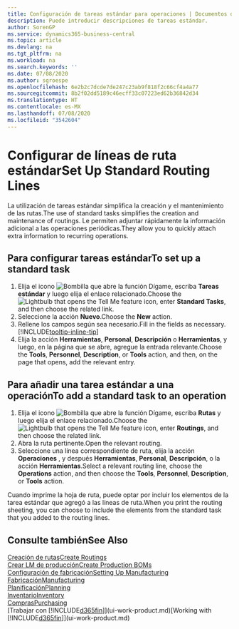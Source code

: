 ```yaml
---
title: Configuración de tareas estándar para operaciones | Documentos de Microsoft
description: Puede introducir descripciones de tareas estándar.
author: SorenGP
ms.service: dynamics365-business-central
ms.topic: article
ms.devlang: na
ms.tgt_pltfrm: na
ms.workload: na
ms.search.keywords: ''
ms.date: 07/08/2020
ms.author: sgroespe
ms.openlocfilehash: 6e2b2c7dcde7de247c23ab9f818f2c66cf4a4a77
ms.sourcegitcommit: 8b2f02dd5189c46ecff33c07223ed62b36842d34
ms.translationtype: HT
ms.contentlocale: es-MX
ms.lasthandoff: 07/08/2020
ms.locfileid: "3542604"
---
```

# <a name="set-up-standard-routing-lines"></a><span data-ttu-id="7fdc3-103">Configurar de líneas de ruta estándar</span><span class="sxs-lookup"><span data-stu-id="7fdc3-103">Set Up Standard Routing Lines</span></span>

<span data-ttu-id="7fdc3-104">La utilización de tareas estándar simplifica la creación y el mantenimiento de las rutas.</span><span class="sxs-lookup"><span data-stu-id="7fdc3-104">The use of standard tasks simplifies the creation and maintenance of routings.</span></span> <span data-ttu-id="7fdc3-105">Le permiten adjuntar rápidamente la información adicional a las operaciones periódicas.</span><span class="sxs-lookup"><span data-stu-id="7fdc3-105">They allow you to quickly attach extra information to recurring operations.</span></span>

## <a name="to-set-up-a-standard-task"></a><span data-ttu-id="7fdc3-106">Para configurar tareas estándar</span><span class="sxs-lookup"><span data-stu-id="7fdc3-106">To set up a standard task</span></span>

1. <span data-ttu-id="7fdc3-107">Elija el icono ![Bombilla que abre la función Dígame](media/ui-search/search_small.png "Dígame qué desea hacer"), escriba **Tareas estándar** y luego elija el enlace relacionado.</span><span class="sxs-lookup"><span data-stu-id="7fdc3-107">Choose the ![Lightbulb that opens the Tell Me feature](media/ui-search/search_small.png "Tell me what you want to do") icon, enter **Standard Tasks**, and then choose the related link.</span></span>
2. <span data-ttu-id="7fdc3-108">Seleccione la acción **Nuevo**.</span><span class="sxs-lookup"><span data-stu-id="7fdc3-108">Choose the **New** action.</span></span>
3. <span data-ttu-id="7fdc3-109">Rellene los campos según sea necesario.</span><span class="sxs-lookup"><span data-stu-id="7fdc3-109">Fill in the fields as necessary.</span></span> [!INCLUDE[tooltip-inline-tip](includes/tooltip-inline-tip_md.md)]
4. <span data-ttu-id="7fdc3-110">Elija la acción **Herramientas**, **Personal**, **Descripción** o **Herramientas**, y luego, en la página que se abre, agregue la entrada relevante.</span><span class="sxs-lookup"><span data-stu-id="7fdc3-110">Choose the **Tools**, **Personnel**, **Description**, or **Tools** action, and then, on the page that opens, add the relevant entry.</span></span>

## <a name="to-add-a-standard-task-to-an-operation"></a><span data-ttu-id="7fdc3-111">Para añadir una tarea estándar a una operación</span><span class="sxs-lookup"><span data-stu-id="7fdc3-111">To add a standard task to an operation</span></span>

1. <span data-ttu-id="7fdc3-112">Elija el icono ![Bombilla que abre la función Dígame](media/ui-search/search_small.png "Dígame qué desea hacer"), escriba **Rutas** y luego elija el enlace relacionado.</span><span class="sxs-lookup"><span data-stu-id="7fdc3-112">Choose the ![Lightbulb that opens the Tell Me feature](media/ui-search/search_small.png "Tell me what you want to do") icon, enter **Routings**, and then choose the related link.</span></span>
2. <span data-ttu-id="7fdc3-113">Abra la ruta pertinente.</span><span class="sxs-lookup"><span data-stu-id="7fdc3-113">Open the relevant routing.</span></span>
3. <span data-ttu-id="7fdc3-114">Seleccione una línea correspondiente de ruta, elija la acción **Operaciones** , y después **Herramientas**, **Personal**, **Descripción**, o la acción **Herramientas**.</span><span class="sxs-lookup"><span data-stu-id="7fdc3-114">Select a relevant routing line, choose the **Operations** action, and then choose the **Tools**, **Personnel**, **Description**, or **Tools** action.</span></span>

<span data-ttu-id="7fdc3-115">Cuando imprime la hoja de ruta, puede optar por incluir los elementos de la tarea estándar que agregó a las líneas de ruta.</span><span class="sxs-lookup"><span data-stu-id="7fdc3-115">When you print the routing sheeting, you can choose to include the elements from the standard task that you added to the routing lines.</span></span>

## <a name="see-also"></a><span data-ttu-id="7fdc3-116">Consulte también</span><span class="sxs-lookup"><span data-stu-id="7fdc3-116">See Also</span></span>

[<span data-ttu-id="7fdc3-117">Creación de rutas</span><span class="sxs-lookup"><span data-stu-id="7fdc3-117">Create Routings</span></span>](production-how-to-create-routings.md)  
[<span data-ttu-id="7fdc3-118">Crear LM de producción</span><span class="sxs-lookup"><span data-stu-id="7fdc3-118">Create Production BOMs</span></span>](production-how-to-create-production-boms.md)  
[<span data-ttu-id="7fdc3-119">Configuración de fabricación</span><span class="sxs-lookup"><span data-stu-id="7fdc3-119">Setting Up Manufacturing</span></span>](production-configure-production-processes.md)  
[<span data-ttu-id="7fdc3-120">Fabricación</span><span class="sxs-lookup"><span data-stu-id="7fdc3-120">Manufacturing</span></span>](production-manage-manufacturing.md)  
[<span data-ttu-id="7fdc3-121">Planificación</span><span class="sxs-lookup"><span data-stu-id="7fdc3-121">Planning</span></span>](production-planning.md)  
[<span data-ttu-id="7fdc3-122">Inventario</span><span class="sxs-lookup"><span data-stu-id="7fdc3-122">Inventory</span></span>](inventory-manage-inventory.md)  
[<span data-ttu-id="7fdc3-123">Compras</span><span class="sxs-lookup"><span data-stu-id="7fdc3-123">Purchasing</span></span>](purchasing-manage-purchasing.md)  
<span data-ttu-id="7fdc3-124">[Trabajar con [!INCLUDE[d365fin](includes/d365fin_md.md)]](ui-work-product.md)</span><span class="sxs-lookup"><span data-stu-id="7fdc3-124">[Working with [!INCLUDE[d365fin](includes/d365fin_md.md)]](ui-work-product.md)</span></span>  
